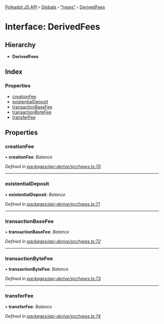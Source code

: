 [Polkadot JS API](../README.md) › [Globals](../globals.md) › ["types"](../modules/_types_.md) › [DerivedFees](_types_.derivedfees.md)

# Interface: DerivedFees

## Hierarchy

* **DerivedFees**

## Index

### Properties

* [creationFee](_types_.derivedfees.md#creationfee)
* [existentialDeposit](_types_.derivedfees.md#existentialdeposit)
* [transactionBaseFee](_types_.derivedfees.md#transactionbasefee)
* [transactionByteFee](_types_.derivedfees.md#transactionbytefee)
* [transferFee](_types_.derivedfees.md#transferfee)

## Properties

###  creationFee

• **creationFee**: *Balance*

*Defined in [packages/api-derive/src/types.ts:70](https://github.com/polkadot-js/api/blob/4653cc0d8/packages/api-derive/src/types.ts#L70)*

___

###  existentialDeposit

• **existentialDeposit**: *Balance*

*Defined in [packages/api-derive/src/types.ts:71](https://github.com/polkadot-js/api/blob/4653cc0d8/packages/api-derive/src/types.ts#L71)*

___

###  transactionBaseFee

• **transactionBaseFee**: *Balance*

*Defined in [packages/api-derive/src/types.ts:72](https://github.com/polkadot-js/api/blob/4653cc0d8/packages/api-derive/src/types.ts#L72)*

___

###  transactionByteFee

• **transactionByteFee**: *Balance*

*Defined in [packages/api-derive/src/types.ts:73](https://github.com/polkadot-js/api/blob/4653cc0d8/packages/api-derive/src/types.ts#L73)*

___

###  transferFee

• **transferFee**: *Balance*

*Defined in [packages/api-derive/src/types.ts:74](https://github.com/polkadot-js/api/blob/4653cc0d8/packages/api-derive/src/types.ts#L74)*
